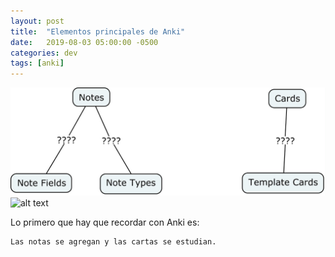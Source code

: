 ```yaml
---
layout: post
title:  "Elementos principales de Anki"
date:   2019-08-03 05:00:00 -0500
categories: dev
tags: [anki]
---
```


![alt text](../../assets/images/anki.jpg)
![alt text]({{site.baseurl}}/assets/images/anki.jpg)

Lo primero que hay que recordar con Anki es:

    Las notas se agregan y las cartas se estudian.



